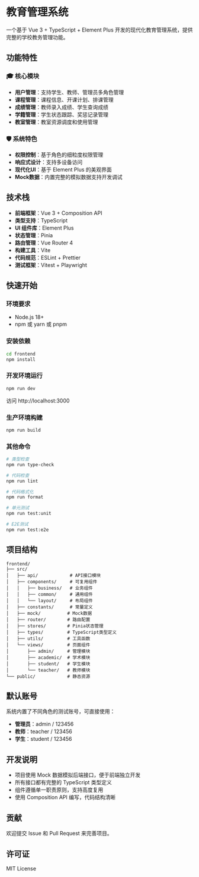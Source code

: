 # 教育管理系统

一个基于 Vue 3 + TypeScript + Element Plus 开发的现代化教育管理系统，提供完整的学校教务管理功能。

## 功能特性

### 🎓 核心模块
- **用户管理**：支持学生、教师、管理员多角色管理
- **课程管理**：课程信息、开课计划、排课管理
- **成绩管理**：教师录入成绩、学生查询成绩
- **学籍管理**：学生状态跟踪、奖惩记录管理
- **教室管理**：教室资源调度和使用管理

### 🛡️ 系统特色
- **权限控制**：基于角色的细粒度权限管理
- **响应式设计**：支持多设备访问
- **现代化UI**：基于 Element Plus 的美观界面
- **Mock数据**：内置完整的模拟数据支持开发调试

## 技术栈

- **前端框架**：Vue 3 + Composition API
- **类型支持**：TypeScript
- **UI 组件库**：Element Plus
- **状态管理**：Pinia
- **路由管理**：Vue Router 4
- **构建工具**：Vite
- **代码规范**：ESLint + Prettier
- **测试框架**：Vitest + Playwright

## 快速开始

### 环境要求
- Node.js 18+ 
- npm 或 yarn 或 pnpm

### 安装依赖
```bash
cd frontend
npm install
```

### 开发环境运行
```bash
npm run dev
```
访问 http://localhost:3000

### 生产环境构建
```bash
npm run build
```

### 其他命令
```bash
# 类型检查
npm run type-check

# 代码检查
npm run lint

# 代码格式化
npm run format

# 单元测试
npm run test:unit

# E2E测试
npm run test:e2e
```

## 项目结构

```
frontend/
├── src/
│   ├── api/            # API接口模块
│   ├── components/     # 可复用组件
│   │   ├── business/   # 业务组件
│   │   ├── common/     # 通用组件
│   │   └── layout/     # 布局组件
│   ├── constants/      # 常量定义
│   ├── mock/          # Mock数据
│   ├── router/        # 路由配置
│   ├── stores/        # Pinia状态管理
│   ├── types/         # TypeScript类型定义
│   ├── utils/         # 工具函数
│   └── views/         # 页面组件
│       ├── admin/     # 管理模块
│       ├── academic/  # 学术模块
│       ├── student/   # 学生模块
│       └── teacher/   # 教师模块
└── public/            # 静态资源
```

## 默认账号

系统内置了不同角色的测试账号，可直接使用：

- **管理员**：admin / 123456
- **教师**：teacher / 123456  
- **学生**：student / 123456

## 开发说明

- 项目使用 Mock 数据模拟后端接口，便于前端独立开发
- 所有接口都有完整的 TypeScript 类型定义
- 组件遵循单一职责原则，支持高度复用
- 使用 Composition API 编写，代码结构清晰

## 贡献

欢迎提交 Issue 和 Pull Request 来完善项目。

## 许可证

MIT License
